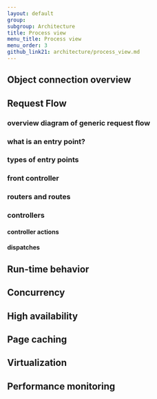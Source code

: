 ```yaml
---
layout: default
group: 
subgroup: Architecture
title: Process view
menu_title: Process view
menu_order: 3
github_link21: architecture/process_view.md
---
```


<h2>Object connection overview</h2>
<h2>Request Flow</h2>
<h3>overview diagram of generic request flow</h3>
<h3>what is an entry point?</h3>
<h3>types of entry points</h3>
<h3>front controller</h3>
<h3>routers and routes</h3>
<h3>controllers</h3>
<h4>controller actions</h4>
<h4>dispatches</h4>
<h2>Run-time behavior</h2>
<h2>Concurrency</h2>
<h2>High availability</h2>
<h2>Page caching</h2>
<h2>Virtualization</h2>
<h2>Performance monitoring</2>    
